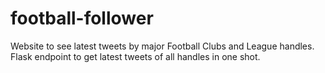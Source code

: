 # football-follower
Website to see latest tweets by major Football Clubs and League handles. Flask endpoint to get latest tweets of all handles in one shot.
